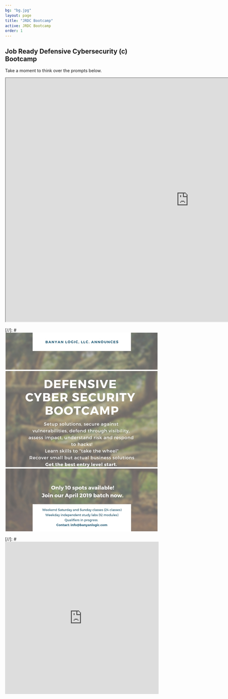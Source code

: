 ```yaml
---
bg: "bg.jpg"
layout: page
title: "JRDC Bootcamp"
active: JRDC Bootcamp
order: 1
---
```

## Job Ready Defensive Cybersecurity (c) Bootcamp

Take a moment to think over the prompts below.

<iframe width="1200px" height="800px" src="https://sway.office.com/s/tGY8DyDZB6qsbOH4/embed"></iframe>

[//]: #![Bootcamp flyer](/assets/images/BLFlyer.jpg)  

[//]: #<iframe width="760px" height="500px" src="https://sway.office.com/s/tGY8DyDZB6qsbOH4/embed" frameborder="0" marginheight="0" marginwidth="0" max-width="100%" sandbox="allow-forms allow-modals allow-orientation-lock allow-popups allow-same-origin allow-scripts" scrolling="yes" style="border: none; max-width: 100%; max-height: 100vh" allowfullscreen mozallowfullscreen msallowfullscreen webkitallowfullscreen></iframe>